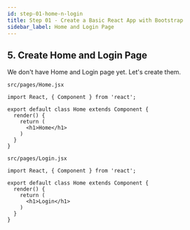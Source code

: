 ```yaml
---
id: step-01-home-n-login
title: Step 01 - Create a Basic React App with Bootstrap
sidebar_label: Home and Login Page
---
```


## 5. Create Home and Login Page

We don't have Home and Login page yet. Let's create them.

`src/pages/Home.jsx`
```
import React, { Component } from 'react';

export default class Home extends Component {
  render() {
    return (
      <h1>Home</h1>
    )
  }
}
```

`src/pages/Login.jsx`
```
import React, { Component } from 'react';

export default class Home extends Component {
  render() {
    return (
      <h1>Login</h1>
    )
  }
}
```
